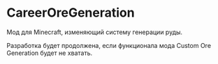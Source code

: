 # CareerOreGeneration
Мод для Minecraft, изменяющий систему генерации руды.

Разработка будет продолжена, если функционала мода Custom Ore Generation будет не хватать.